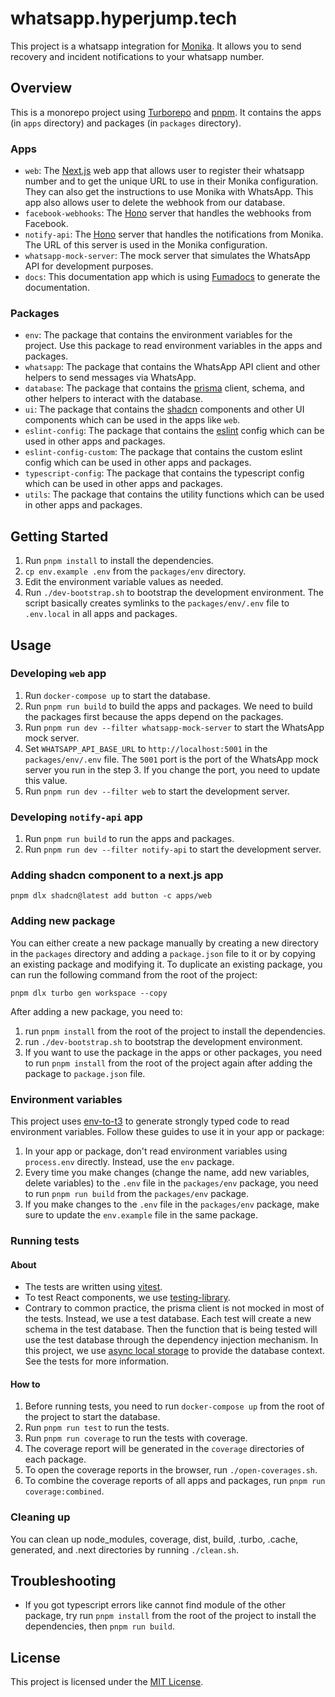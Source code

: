 # whatsapp.hyperjump.tech

This project is a whatsapp integration for [Monika](https://monika.hyperjump.tech). It allows you to send recovery and incident notifications to your whatsapp number.

## Overview

This is a monorepo project using [Turborepo](https://turbo.build/repo/docs) and [pnpm](https://pnpm.io). It contains the apps (in `apps` directory) and packages (in `packages` directory).

### Apps

- `web`: The [Next.js](https://nextjs.org) web app that allows user to register their whatsapp number and to get the unique URL to use in their Monika configuration. They can also get the instructions to use Monika with WhatsApp. This app also allows user to delete the webhook from our database.
- `facebook-webhooks`: The [Hono](https://hono.dev) server that handles the webhooks from Facebook.
- `notify-api`: The [Hono](https://hono.dev) server that handles the notifications from Monika. The URL of this server is used in the Monika configuration.
- `whatsapp-mock-server`: The mock server that simulates the WhatsApp API for development purposes.
- `docs`: This documentation app which is using [Fumadocs](https://fumadocs.vercel.app) to generate the documentation.

### Packages

- `env`: The package that contains the environment variables for the project. Use this package to read environment variables in the apps and packages.
- `whatsapp`: The package that contains the WhatsApp API client and other helpers to send messages via WhatsApp.
- `database`: The package that contains the [prisma](https://www.prisma.io) client, schema, and other helpers to interact with the database.
- `ui`: The package that contains the [shadcn](https://ui.shadcn.com) components and other UI components which can be used in the apps like `web`.
- `eslint-config`: The package that contains the [eslint](https://eslint.org) config which can be used in other apps and packages.
- `eslint-config-custom`: The package that contains the custom eslint config which can be used in other apps and packages.
- `typescript-config`: The package that contains the typescript config which can be used in other apps and packages.
- `utils`: The package that contains the utility functions which can be used in other apps and packages.

## Getting Started

1. Run `pnpm install` to install the dependencies.
2. `cp env.example .env` from the `packages/env` directory.
3. Edit the environment variable values as needed.
4. Run `./dev-bootstrap.sh` to bootstrap the development environment. The script basically creates symlinks to the `packages/env/.env` file to `.env.local` in all apps and packages.

## Usage

### Developing `web` app

1. Run `docker-compose up` to start the database.
2. Run `pnpm run build` to build the apps and packages. We need to build the packages first because the apps depend on the packages.
3. Run `pnpm run dev --filter whatsapp-mock-server` to start the WhatsApp mock server.
4. Set `WHATSAPP_API_BASE_URL` to `http://localhost:5001` in the `packages/env/.env` file. The `5001` port is the port of the WhatsApp mock server you run in the step 3. If you change the port, you need to update this value.
5. Run `pnpm run dev --filter web` to start the development server.

### Developing `notify-api` app

1. Run `pnpm run build` to run the apps and packages.
2. Run `pnpm run dev --filter notify-api` to start the development server.

### Adding shadcn component to a next.js app

```
pnpm dlx shadcn@latest add button -c apps/web
```

### Adding new package

You can either create a new package manually by creating a new directory in the `packages` directory and adding a `package.json` file to it or by copying an existing package and modifying it. To duplicate an existing package, you can run the following command from the root of the project:

```
pnpm dlx turbo gen workspace --copy
```

After adding a new package, you need to:

1. run `pnpm install` from the root of the project to install the dependencies.
2. run `./dev-bootstrap.sh` to bootstrap the development environment.
3. If you want to use the package in the apps or other packages, you need to run `pnpm install` from the root of the project again after adding the package to `package.json` file.

### Environment variables

This project uses [env-to-t3](https://github.com/nicnocquee/env-to-t3) to generate strongly typed code to read environment variables. Follow these guides to use it in your app or package:

1. In your app or package, don't read environment variables using `process.env` directly. Instead, use the `env` package.
2. Every time you make changes (change the name, add new variables, delete variables) to the `.env` file in the `packages/env` package, you need to run `pnpm run build` from the `packages/env` package.
3. If you make changes to the `.env` file in the `packages/env` package, make sure to update the `env.example` file in the same package.

### Running tests

#### About

- The tests are written using [vitest](https://vitest.dev).
- To test React components, we use [testing-library](https://testing-library.com/docs/react-testing-library/intro).
- Contrary to common practice, the prisma client is not mocked in most of the tests. Instead, we use a test database. Each test will create a new schema in the test database. Then the function that is being tested will use the test database through the dependency injection mechanism. In this project, we use [async local storage](https://nico.fyi/blog/async-local-storage-to-prevent-props-drilling) to provide the database context. See the tests for more information.

#### How to

1. Before running tests, you need to run `docker-compose up` from the root of the project to start the database.
2. Run `pnpm run test` to run the tests.
3. Run `pnpm run coverage` to run the tests with coverage.
4. The coverage report will be generated in the `coverage` directories of each package.
5. To open the coverage reports in the browser, run `./open-coverages.sh`.
6. To combine the coverage reports of all apps and packages, run `pnpm run coverage:combined`.

### Cleaning up

You can clean up node_modules, coverage, dist, build, .turbo, .cache, generated, and .next directories by running `./clean.sh`.

## Troubleshooting

- If you got typescript errors like cannot find module of the other package, try run `pnpm install` from the root of the project to install the dependencies, then `pnpm run build`.

## License

This project is licensed under the [MIT License](https://opensource.org/licenses/MIT).
